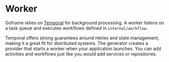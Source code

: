 # Worker

Goframe relies on [Temporal](https://temporal.io/) for background processing. A worker listens on a task queue and executes workflows defined in `internal/workflow`.

Temporal offers strong guarantees around retries and state management, making it a great fit for distributed systems. The generator creates a provider that starts a worker when your application launches. You can add activities and workflows just like you would add services or repositories.
